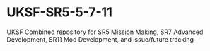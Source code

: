 # UKSF-SR5-5-7-11
UKSF Combined repository for SR5 Mission Making, SR7 Advanced Development, SR11 Mod Development, and issue/future tracking
